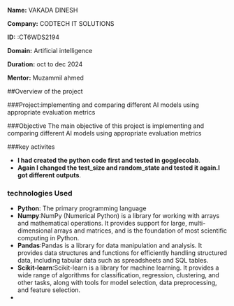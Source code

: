 **Name:** VAKADA DINESH 

**Company:** CODTECH IT SOLUTIONS

**ID:** :CT6WDS2194

**Domain:** Artificial intelligence

**Duration:** oct to dec 2024

**Mentor:** Muzammil ahmed

##Overview of the project

###Project:implementing and comparing different AI models using appropriate evaluation metrics

###Objective
The main objective of this project is implementing and comparing different AI models using
appropriate evaluation metrics

###key activites
- **I had created the python code first and tested in gogglecolab**.
- **Again I changed the test_size and random_state and tested it again.I got different outputs**.
### technologies Used
- **Python**: The primary programming language
- **Numpy**:NumPy (Numerical Python) is a library for working with arrays and mathematical operations. It provides support for large, multi-dimensional arrays and matrices, and is the foundation of most scientific computing in Python.
- **Pandas**:Pandas is a library for data manipulation and analysis. It provides data structures and functions for efficiently handling structured data, including tabular data such as spreadsheets and SQL tables.
- **Scikit-learn**:Scikit-learn is a library for machine learning. It provides a wide range of algorithms for classification, regression, clustering, and other tasks, along with tools for model selection, data preprocessing, and feature selection.
-
